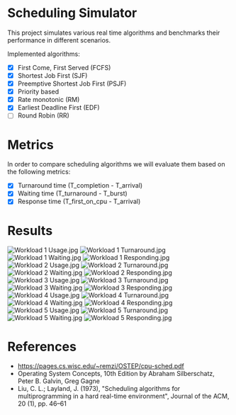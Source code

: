 # Scheduling Simulator

This project simulates various real time algorithms and benchmarks their
performance in different scenarios.

Implemented algorithms:

 - [x] First Come, First Served (FCFS)
 - [x] Shortest Job First (SJF)
 - [x] Preemptive Shortest Job First (PSJF)
 - [x] Priority based
 - [x] Rate monotonic (RM)
 - [x] Earliest Deadline First (EDF)
 - [ ] Round Robin (RR)

# Metrics

In order to compare scheduling algorithms we will evaluate them based on the
following metrics:

- [x] Turnaround time (T_completion - T_arrival)
- [x] Waiting time (T_turnaround - T_burst)
- [x] Response time (T_first_on_cpu - T_arrival)

# Results

![Workload 1 Usage.jpg](plots/Workload_1_Usage.jpg)
![Workload 1 Turnaround.jpg](plots/Workload_1_Turnaround.jpg)
![Workload 1 Waiting.jpg](plots/Workload_1_Waiting.jpg)
![Workload 1 Responding.jpg](plots/Workload_1_Responding.jpg)
![Workload 2 Usage.jpg](plots/Workload_2_Usage.jpg)
![Workload 2 Turnaround.jpg](plots/Workload_2_Turnaround.jpg)
![Workload 2 Waiting.jpg](plots/Workload_2_Waiting.jpg)
![Workload 2 Responding.jpg](plots/Workload_2_Responding.jpg)
![Workload 3 Usage.jpg](plots/Workload_3_Usage.jpg)
![Workload 3 Turnaround.jpg](plots/Workload_3_Turnaround.jpg)
![Workload 3 Waiting.jpg](plots/Workload_3_Waiting.jpg)
![Workload 3 Responding.jpg](plots/Workload_3_Responding.jpg)
![Workload 4 Usage.jpg](plots/Workload_4_Usage.jpg)
![Workload 4 Turnaround.jpg](plots/Workload_4_Turnaround.jpg)
![Workload 4 Waiting.jpg](plots/Workload_4_Waiting.jpg)
![Workload 4 Responding.jpg](plots/Workload_4_Responding.jpg)
![Workload 5 Usage.jpg](plots/Workload_5_Usage.jpg)
![Workload 5 Turnaround.jpg](plots/Workload_5_Turnaround.jpg)
![Workload 5 Waiting.jpg](plots/Workload_5_Waiting.jpg)
![Workload 5 Responding.jpg](plots/Workload_5_Responding.jpg)

# References
- https://pages.cs.wisc.edu/~remzi/OSTEP/cpu-sched.pdf
- Operating System Concepts, 10th Edition
by Abraham Silberschatz, Peter B. Galvin, Greg Gagne
- Liu, C. L.; Layland, J. (1973), "Scheduling algorithms for multiprogramming in a hard real-time environment", Journal of the ACM, 20 (1), pp. 46–61
